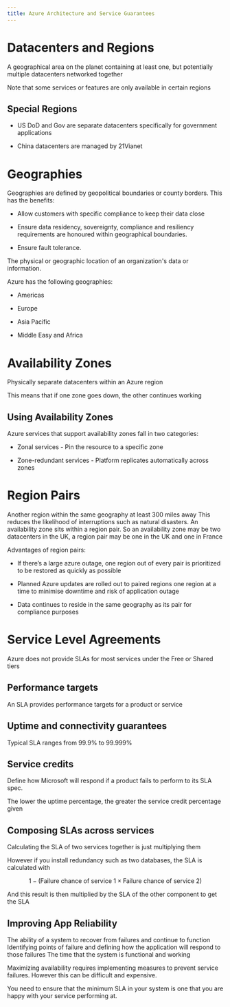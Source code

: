```yaml
---
title: Azure Architecture and Service Guarantees
---
```


# Datacenters and Regions

<Definition name="Region">
A geographical area on the planet containing at least one, but potentially multiple datacenters networked together
</Definition>

Note that some services or features are only available in certain
regions

## Special Regions

-   US DoD and Gov are separate datacenters specifically for government
    applications

-   China datacenters are managed by 21Vianet

# Geographies

Geographies are defined by geopolitical boundaries or county borders.
This has the benefits:

-   Allow customers with specific compliance to keep their data close

-   Ensure data residency, sovereignty, compliance and resiliency
    requirements are honoured within geographical boundaries.

-   Ensure fault tolerance.

<Definition name="Data Residency">
The physical or geographic location of an organization's data or information.
</Definition>

Azure has the following geographies:

-   Americas

-   Europe

-   Asia Pacific

-   Middle Easy and Africa

# Availability Zones

<Definition name="Availability Zone">
Physically separate datacenters within an Azure region
</Definition>

This means that if one zone goes down, the other continues working

## Using Availability Zones

Azure services that support availability zones fall in two categories:

-   Zonal services - Pin the resource to a specific zone

-   Zone-redundant services - Platform replicates automatically across
    zones

# Region Pairs

<Definition name="Region Pair">
Another region within the same geography at least 300 miles away
</Definition>
This reduces the likelihood of interruptions such as natural disasters.

<Important>
An availability zone sits within a region pair. So an availability zone may be two datacenters in the UK, a region pair may be one in the UK and one in France
</Important>

Advantages of region pairs:

-   If there’s a large azure outage, one region out of every pair is
    prioritized to be restored as quickly as possible

-   Planned Azure updates are rolled out to paired regions one region at
    a time to minimise downtime and risk of application outage

-   Data continues to reside in the same geography as its pair for
    compliance purposes

# Service Level Agreements

<Important>
Azure does not provide SLAs for most services under the Free or Shared tiers
</Important>

## Performance targets

An SLA provides performance targets for a product or service

## Uptime and connectivity guarantees

Typical SLA ranges from 99.9% to 99.999%

## Service credits

Define how Microsoft will respond if a product fails to perform to its
SLA spec.

The lower the uptime percentage, the greater the service credit
percentage given

## Composing SLAs across services

Calculating the SLA of two services together is just multiplying them

However if you install redundancy such as two databases, the SLA is
calculated with

$$
1-(\text{Failure chance of service 1} \times \text{Failure chance of service 2})
$$

And this result is then multiplied by the SLA of the other component to
get the SLA

## Improving App Reliability

<Definition name="Resiliency">
The ability of a system to recover from failures and continue to function
</Definition>

<Definition name="Failure mode analysis">
Identifying points of failure and defining how the application will respond to those failures
</Definition>

<Definition name="Availability">
The time that the system is functional and working
</Definition>

Maximizing availability requires implementing measures to prevent
service failures. However this can be difficult and expensive.

You need to ensure that the minimum SLA in your system is one that you
are happy with your service performing at.

